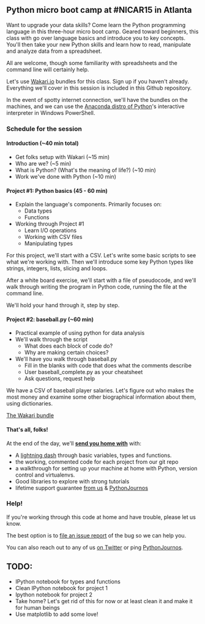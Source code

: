 ## Python micro boot camp at #NICAR15 in Atlanta

  Want to upgrade your data skills? Come learn the Python programming language in this three-hour micro boot camp. Geared toward beginners, this class with go over language basics and introduce you to key concepts. You'll then take your new Python skills and learn how to read, manipulate and analyze data from a spreadsheet.

  All are welcome, though some familiarity with spreadsheets and the command line will certainly help. 

Let's use [Wakari.io](http://www.wakari.io/) bundles for this class. Sign up if you haven't already. Everything we'll cover in this session is included in this Github repository.

In the event of spotty internet connection, we'll have the bundles on the machines, and we can use the [Anaconda distro of Python](http://docs.continuum.io/anaconda/pkgs.html)'s interactive interpreter in Windows PowerShell.

### Schedule for the session

#### Introduction (~40 min total)

  - Get folks setup with Wakari (~15 min)
  - Who are we? (~5 min)
  - What is Python? (What's the meaning of life?) (~10 min)
  - Work we've done with Python (~10 min)

#### Project #1: Python basics (45 - 60 min)

  - Explain the language's components. Primarily focuses on:
    - Data types
    - Functions
  - Working through Project #1
    - Learn I/O operations
    - Working with CSV files
    - Manipulating types

For this project, we'll start with a CSV. Let's write some basic scripts to see what we're working with. Then we'll introduce some key Python types like strings, integers, lists, slicing and loops.

After a white board exercise, we'll start with a file of pseudocode, and we'll walk through writing the program in Python code, running the file at the command line.

We'll hold your hand through it, step by step.

#### Project #2: baseball.py (~60 min)

  - Practical example of using python for data analysis
  - We'll walk through the script
    - What does each block of code do?
    - Why are making certain choices?
  - We'll have you walk through baseball.py
    - Fill in the blanks with code that does what the comments describe
    - User baseball_complete.py as your cheatsheet
    - Ask questions, request help

We have a CSV of baseball player salaries. Let's figure out who makes the most money and examine some other biographical information about them, using dictionaries.

[The Wakari bundle](https://www.wakari.io/sharing/bundle/malev/pycar2015)

#### That's all, folks!

At the end of the day, we'll __[send you home with](takehome/README.md)__ with:

* A [lightning dash](https://www.wakari.io/sharing/bundle/tommeagher/PyCAR_basics) through basic variables, types and functions.
* the working, commented code for each project from our git repo
* a walkthrough for setting up your machine at home with Python, version control and virtualenvs.
* Good libraries to explore with strong tutorials
* lifetime support guarantee [from us](CONTRIBUTORS.md) & [PythonJournos](https://groups.google.com/forum/#!forum/PythonJournos)

### Help!

If you're working through this code at home and have trouble, please let us know.

The best option is to [file an issue report](https://github.com/rnagle/pycar/issues) of the bug so we can help you.

You can also reach out to any of us [on Twitter](https://github.com/rnagle/pycar/blob/master/CONTRIBUTORS.md) or ping [PythonJournos](https://groups.google.com/forum/#!forum/PythonJournos).

## TODO:

  - IPython notebook for types and functions
  - Clean IPython notebook for project 1
  - Ipython notebook for project 2
  - Take home? Let's get rid of this for now or at least clean it and make it for human beings
  - Use matplotlib to add some love!
